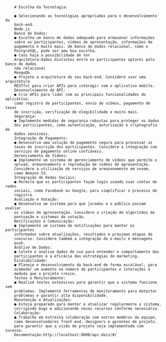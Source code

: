         # Escolha da Tecnologia:

        ● Selecionando as tecnologias apropriadas para o desenvolvimento do
        back-end.
        Node.js
        Banco de Dados:
        ● Escolha um banco de dados adequado para armazenar informações
        sobre os participantes, vídeos de apresentação, informações de
        pagamento e muito mais. Um banco de dados relacional, como o
        PostgreSQL, pode ser uma boa escolha.
        ● Caso haja a possibilidade de ter
        Arquitetura:dados distintos entre os participantes optarei pelo banco de dados
        não relacional
        MongoDb
        ● Projete a arquitetura do seu back-end. Considere usar uma arquitetura
        RESTful para criar APIs para interagir com o aplicativo mobile.
        Desenvolvimento de API:
        ● Crie APIs para lidar com as principais funcionalidades do aplicativo,
        como registro de participantes, envio de vídeos, pagamento de taxas
        de inscrição, verificação de elegibilidade e muito mais.
        Segurança:
        ● Implemente medidas de segurança robustas para proteger os dados
        dos participantes, como autenticação, autorização e criptografia de
        dados sensíveis.
        Integração de Pagamento:
        ● Desenvolva uma solução de pagamento segura para processar as
        taxas de inscrição dos participantes. Considere a integração com
        serviços de pagamento online confiáveis.
        Gerenciamento de Vídeos:
        ● Implemente um sistema de gerenciamento de vídeos que permita o
        upload, armazenamento e reprodução de vídeos de apresentação.
        Considere a utilização de serviços de armazenamento em nuvem,
        como Amazon S3.
        Integração de Redes Sociais:
        ● Permita que os participantes façam login usando suas contas de redes
        sociais, como Facebook ou Google, para simplificar o processo de
        registro.
        Avaliação e Votação:
        ● Desenvolva um sistema para que jurados e o público possam avaliar
        os vídeos de apresentação. Considere a criação de algoritmos de
        pontuação e sistemas de votação.
        Notificações e Comunicação:
        ● Implemente um sistema de notificações para manter os participantes
        informados sobre atualizações, resultados e próximas etapas do
        concurso. Considere também a integração de e-mails e mensagens
        push.
        Análise de Dados:
        ● Colete e analise dados de uso para entender o comportamento dos
        participantes e a eficácia das estratégias de marketing.
        Escalabilidade:
        ● Planeje o desenvolvimento do back-end de forma escalável, para
        acomodar um aumento no número de participantes e interações à
        medida que o projeto cresce.
        Testes e Monitoramento:
        ● Realize testes extensivos para garantir que o sistema funcione sem
        problemas. Implemente ferramentas de monitoramento para detectar
        problemas e garantir alta disponibilidade.
        Manutenção e Atualizações:
        ● Esteja preparado para manter e atualizar regularmente o sistema,
        corrigindo bugs e adicionando novos recursos conforme necessário.
        Colaboração:
        ● Trabalhe em estreita colaboração com outros membros da equipe,
        como desenvolvedores front-end, designers e gerentes de projeto,
        para garantir que a visão do projeto seja implementada com sucesso.
        Documentação:http://localhost:8000/api-docs/#/
